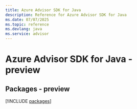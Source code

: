 ```yaml
---
title: Azure Advisor SDK for Java
description: Reference for Azure Advisor SDK for Java
ms.date: 07/07/2025
ms.topic: reference
ms.devlang: java
ms.service: advisor
---
```

# Azure Advisor SDK for Java - preview
## Packages - preview
[!INCLUDE [packages](advisor-index.md)]